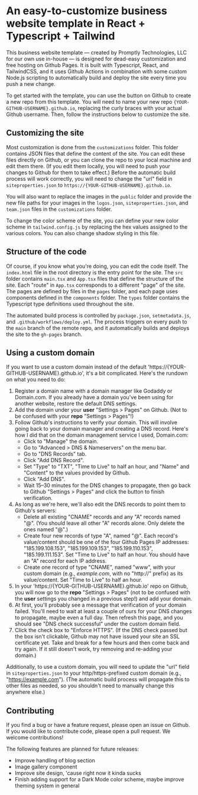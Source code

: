 # An easy-to-customize business website template in React + Typescript + Tailwind

This business website template — created by Promptly Technologies, LLC for our own use in-house — is designed for dead-easy customization and free hosting on Github Pages. It is built with Typescript, React, and TailwindCSS, and it uses Github Actions in combination with some custom Node.js scripting to automatically build and deploy the site every time you push a new change.

To get started with the template, you can use the button on Github to create a new repo from this template. You will need to name your new repo `{YOUR-GITHUB-USERNAME}.github.io`, replacing the curly braces with your actual Github username. Then, follow the instructions below to customize the site.

## Customizing the site

Most customization is done from the `customizations` folder. This folder contains JSON files that define the content of the site. You can edit these files directly on Github, or you can clone the repo to your local machine and edit them there. (If you edit them locally, you will need to push your changes to Github for them to take effect.) Before the automatic build process will work correctly, you will need to change the "url" field in `siteproperties.json` to `https://{YOUR-GITHUB-USERNAME}.github.io`.

You will also want to replace the images in the `public` folder and provide the new file paths for your images in the `logos.json`, `siteproperties.json`, and `team.json` files in the `customizations` folder.

To change the color scheme of the site, you can define your new color scheme in `tailwind.config.js` by replacing the hex values assigned to the various colors. You can also change shadow styling in this file.

## Structure of the code

Of course, if you know what you're doing, you can edit the code itself. The `index.html` file in the root directory is the entry point for the site. The `src` folder contains `main.tsx` and `App.tsx` files that define the structure of the site. Each "route" in `App.tsx` corresponds to a different "page" of the site. The pages are defined by files in the `pages` folder, and each page uses components defined in the `components` folder. The `types` folder contains the Typescript type definitions used throughout the site. 

The automated build process is controlled by `package.json`, `setmetadata.js`, and `.github/workflows/deploy.yml`. The process triggers on every push to the `main` branch of the remote repo, and it automatically builds and deploys the site to the `gh-pages` branch.

## Using a custom domain

If you want to use a custom domain instead of the default 'https://{YOUR-GITHUB-USERNAME}.github.io', it's a bit complicated. Here's the rundown on what you need to do:

1. Register a domain name with a domain manager like Godaddy or Domain.com. If you already have a domain you've been using for another website, restore the default DNS settings.
2. Add the domain under your **user** "Settings > Pages" on Github. (Not to be confused with your **repo** "Settings > Pages"!)
3. Follow Github's instructions to verify your domain. This will involve going back to your domain manager and creating a DNS record. Here's how I did that on the domain management service I used, Domain.com:
   - Click to "Manage" the domain.
   - Go to "Advanced > DNS & Nameservers" on the menu bar.
   - Go to "DNS Records" tab.
   - Click "Add DNS Record".
   - Set "Type" to "TXT", "Time to Live" to half an hour, and "Name" and "Content" to the values provided by Github.
   - Click "Add DNS".
   - Wait 15–30 minutes for the DNS changes to propagate, then go back to Github "Settings > Pages" and click the button to finish verification.
4. As long as we're here, we'll also edit the DNS records to point them to Github's servers:
   - Delete all existing "CNAME" records and any "A" records named "@". (You should leave all other "A" records alone. Only delete the ones named "@".)
   - Create four new records of type "A", named "@". Each record's value/content should be one of the four Github Pages IP addresses: "185.199.108.153", "185.199.109.153", "185.199.110.153", "185.199.111.153". Set "Time to Live" to half an hour. You should have an "A" record for each IP address.
   - Create one record of type "CNAME", named "www", with your custom domain (e.g., *example.com*, with no "http://" prefix) as its value/content. Set "Time to Live" to half an hour.
5. In your 'https://{YOUR-GITHUB-USERNAME}.github.io' repo on Github, you will now go to the **repo** "Settings > Pages" (not to be confused with the **user** settings you changed in a previous step!) and add your domain.
6. At first, you'll probably see a message that verification of your domain failed. You'll need to wait at least a couple of ours for your DNS changes to propagate, maybe even a full day. Then refresh this page, and you should see "DNS check successful" under the custom domain field.
7. Click the check box to "Enforce HTTPS". (If the DNS check passed but the box isn't clickable,  Github may not have issued your site an SSL certificate yet. Take and break for a few hours and then come back and try again. If it still doesn't work, try removing and re-adding your domain.)

Additionally, to use a custom domain, you will need to update the "url" field in `siteproperties.json` to your http/https-prefixed custom domain (e.g., "https://example.com"). (The automatic build process will propagate this to other files as needed, so you shouldn't need to manually change this anywhere else.)

## Contributing

If you find a bug or have a feature request, please open an issue on Github. If you would like to contribute code, please open a pull request. We welcome contributions!

The following features are planned for future releases:

- Improve handling of blog section
- Image gallery component
- Improve site design, 'cause right now it kinda sucks
- Finish adding support for a Dark Mode color scheme, maybe improve theming system in general